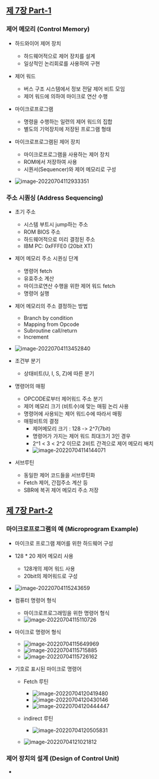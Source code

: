 
## [제 7장 Part-1](https://www.youtube.com/watch?v=nhJ1prbfmuE&list=PLc8fQ-m7b1hCHTT7VH2oo0Ng7Et096dYc&index=16)

### 제어 메모리 (Control Memory)

- 하드와이어 제어 장치
  - 하드웨어적으로 제어 장치를 설계
  - 일상적인 논리회로를 사용하여 구현

- 제어 워드
  - 버스 구조 시스템에서 정보 전달 제어 비트 모임
  - 제어 워드에 의하여 마이크로 연산 수행

- 마이크로프로그램
  - 명령을 수행하는 일련의 제어 워드의 집합
  - 별도의 기억장치에 저장된 프로그램 형태

- 마이크로프로그램된 제어 장치
  - 마이크로프로그램을 사용하는 제어 장치
  - ROM에서 저장하여 사용
  - 시퀀서(Sequencer)와 제어 메모리로 구성

- ![image-20220704112933351](7장-마이크로-프로그램.assets/image-20220704112933351.png)

### 주소 시퀀싱 (Address Sequencing)

- 초기 주소
  - 시스템 부트시 jump하는 주소
  - ROM BIOS 주소
  - 하드웨어적으로 미리 결정된 주소
  - IBM PC: 0xFFFE0 (20bit XT)

- 제어 메모리 주소 시퀀싱 단계
  - 명령어 fetch
  - 유효주소 계산
  - 마이크로연산 수행을 위한 제어 워드 fetch
  - 명령어 실행

- 제어 메모리의 주소 결정하는 방법
  - Branch by condition
  - Mapping from Opcode
  - Subroutine call/return
  - Increment

- ![image-20220704113452840](7장-마이크로-프로그램.assets/image-20220704113452840.png)
- 조건부 분기
  - 상태비트(U, I, S, Z)에 따른 분기

- 명령어의 매핑
  - OPCODE로부터 제어워드 주소 분기
  - 제어 메모리 크기 (비트수)에 맞는 매핑 논리 사용
  - 명령어에 사용되는 제어 워드수에 따라서 매핑
  - 매핑비트의 결정
    - 제어메모리 크기 : 128 -> 2^7(7bit)
    - 명령어가 가지는 제어 워드 최대크기 3인 경우
    - 2^1 < 3 < 2^2 이므로 2비트 간격으로 제어 메모리 배치
    - ![image-20220704114144071](7장-마이크로-프로그램.assets/image-20220704114144071.png)

- 서브루틴
  - 동일한 제어 코드들을 서브루틴화
  - Fetch 제어, 간접주소 계산 등
  - SBR에 복귀 제어 메모리 주소 저장

## [제 7장 Part-2](https://www.youtube.com/watch?v=lBNXUYRcDHc&list=PLc8fQ-m7b1hCHTT7VH2oo0Ng7Et096dYc&index=17)

### 마이크로프로그램의 예 (Microprogram Example)

-  마이크로 프로그램 제어를 위한 하드웨어 구성
  - 128 * 20 제어 메모리 사용
    - 128개의 제어 워드 사용
    - 20bit의 제어워드로 구성

  - ![image-20220704115243659](7장-마이크로-프로그램.assets/image-20220704115243659.png)

- 컴퓨터 명령어 형식
  - 마이크로프로그래밍을 위한 명령어 형식
  - ![image-20220704115110726](7장-마이크로-프로그램.assets/image-20220704115110726.png)

- 마이크로 명령어 형식
  - ![image-20220704115649969](7장-마이크로-프로그램.assets/image-20220704115649969.png)
  - ![image-20220704115715885](7장-마이크로-프로그램.assets/image-20220704115715885.png)
  - ![image-20220704115726162](7장-마이크로-프로그램.assets/image-20220704115726162.png)

- 기호로 표시된 마이크로 명령어
  - Fetch 루틴
    - ![image-20220704120419480](7장-마이크로-프로그램.assets/image-20220704120419480.png)
    - ![image-20220704120430146](7장-마이크로-프로그램.assets/image-20220704120430146.png)
    - ![image-20220704120444447](7장-마이크로-프로그램.assets/image-20220704120444447.png)

  - indirect 루틴
    - ![image-20220704120505831](7장-마이크로-프로그램.assets/image-20220704120505831.png)

  - ![image-20220704121021812](7장-마이크로-프로그램.assets/image-20220704121021812.png)


### 제어 장치의 설계 (Design of Control Unit)

-